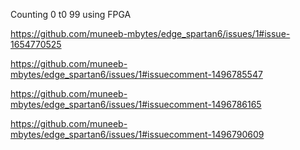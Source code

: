 Counting 0 t0 99 using FPGA

https://github.com/muneeb-mbytes/edge_spartan6/issues/1#issue-1654770525

https://github.com/muneeb-mbytes/edge_spartan6/issues/1#issuecomment-1496785547

https://github.com/muneeb-mbytes/edge_spartan6/issues/1#issuecomment-1496786165

https://github.com/muneeb-mbytes/edge_spartan6/issues/1#issuecomment-1496790609


